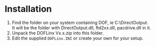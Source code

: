 # Installation

1. Find the folder on your system containing DOF, ie C:\DirectOutput.  
  It will be the folder with DirectOutput.dll, ftd2xx.dll,
  pacdrive.dll in it.
2. Unpack the DOFLinx Vx.x.zip into this folder.
3. Edit the supplied `DOFLinx.INI` or create your own for your setup.
